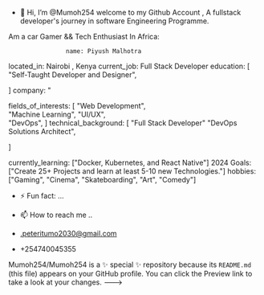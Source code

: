 - 👋 Hi, I’m @Mumoh254
welcome  to  my  Github Account  ,
A  fullstack  developer's
journey  in  software  Engineering Programme.

Am a  car Gamer  && Tech  Enthusiast In Africa:


                    name: Piyush Malhotra
located_in: Nairobi , Kenya
current_job: Full Stack Developer
education:
  [
    "Self-Taught Developer and Designer",
                                      
  ]
company: "

fields_of_interests:
  [
    "Web Development",                
    "Machine Learning",
    "UI/UX",                     
    "DevOps",
  ]
technical_background:
  [
    "Full Stack Developer"
    "DevOps Solutions Architect",
 
  ]
  
currently_learning: ["Docker, Kubernetes, and React Native"]
2024 Goals: ["Create 25+ Projects and learn at least 5-10 new Technologies."]
hobbies: ["Gaming", "Cinema", "Skateboarding", "Art", "Comedy"]
  
- ⚡ Fun fact: ...



- 📫 How to reach me ..                    
  
- .peteritumo2030@gmail.com
- +254740045355

Mumoh254/Mumoh254 is a ✨ special ✨ repository because its `README.md` (this file) appears on your GitHub profile.
You can click the Preview link to take a look at your changes.
--->

